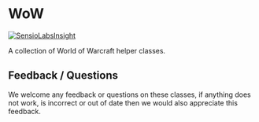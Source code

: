 WoW
===

[![SensioLabsInsight](https://insight.sensiolabs.com/projects/e3256ef7-be53-440f-9c2a-78ce9300964d/small.png)](https://insight.sensiolabs.com/projects/e3256ef7-be53-440f-9c2a-78ce9300964d)

A collection of World of Warcraft helper classes.

Feedback / Questions
---
We welcome any feedback or questions on these classes, if anything does not work, is incorrect or out of date then we would also appreciate this feedback.
